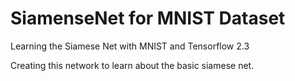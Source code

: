 # SiamenseNet for MNIST Dataset
Learning the Siamese Net with MNIST and Tensorflow 2.3

Creating this network to learn about the basic siamese net.
